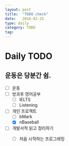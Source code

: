 ```yaml
---
layout: post
title:  "TODO check"
date:   2016-02-25
type: daily
category: TODO
tag:
---
```


# Daily TODO
## 운동은 당분간 쉼.

- [ ] 운동
- [ ] 방과후 영어공부
	- [ ] IELTS
	- [ ] Listening
- [ ] 개인 프로젝트
	- [ ] bMark
	- [x] nBaseball
- [ ] 개발서적 읽고 정리하기
	- [ ] 처음 시작하는 프로그래밍



